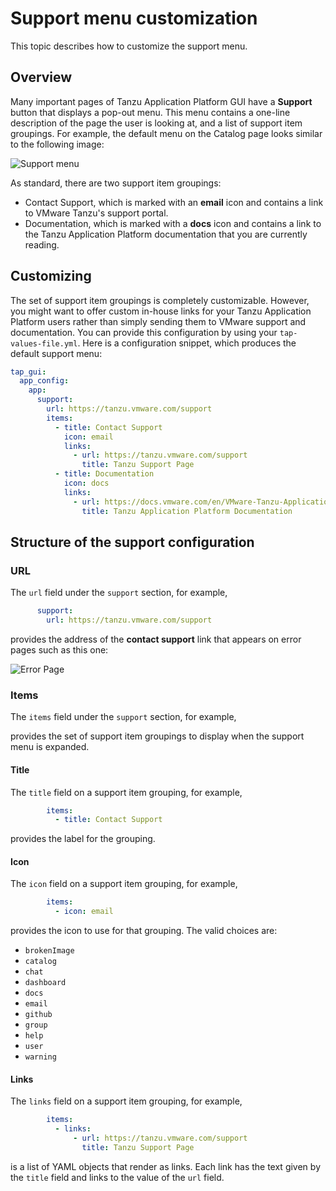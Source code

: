 # Support menu customization

This topic describes how to customize the support menu.


## <a id="overview"></a> Overview

Many important pages of Tanzu Application Platform GUI have a **Support** button that displays a
pop-out menu.
This menu contains a one-line description of the page the user is looking at, and a list of support
item groupings. For example, the default menu on the Catalog page looks similar to the following image:

![Support menu](images/support-menu.png)

As standard, there are two support item groupings:

* Contact Support, which is marked with an **email** icon and contains a link to
  VMware Tanzu's support portal.
* Documentation, which is marked with a **docs** icon and contains a link to the
  Tanzu Application Platform documentation that you are currently reading.


## <a id="customizing"></a> Customizing

The set of support item groupings is completely customizable. However, you might
want to offer custom in-house links for your Tanzu Application Platform users rather than simply
sending them to VMware support and documentation. You can provide this
configuration by using your `tap-values-file.yml`.
Here is a configuration snippet, which produces the default support menu:

```yaml
tap_gui:
  app_config:
    app:
      support:
        url: https://tanzu.vmware.com/support
        items:
          - title: Contact Support
            icon: email
            links:
              - url: https://tanzu.vmware.com/support
                title: Tanzu Support Page
          - title: Documentation
            icon: docs
            links:
              - url: https://docs.vmware.com/en/VMware-Tanzu-Application-Platform/index.html
                title: Tanzu Application Platform Documentation
```


## <a id="support-config-struct"></a> Structure of the support configuration


### <a id="url"></a> URL

The `url` field under the `support` section, for example,

```yaml
      support:
        url: https://tanzu.vmware.com/support
```

provides the address of the **contact support** link that appears on error
pages such as this one:

![Error Page](./images/error-page.png)


### <a id="items"></a> Items

The `items` field under the `support` section, for example,

provides the set of support item groupings to display when the support menu is expanded.


#### <a id="title"></a> Title

The `title` field on a support item grouping, for example,

```yaml
        items:
          - title: Contact Support
```

provides the label for the grouping.


#### <a id="icon"></a> Icon

The `icon` field on a support item grouping, for example,

```yaml
        items:
          - icon: email
```

provides the icon to use for that grouping. The valid choices are:

* `brokenImage`
* `catalog`
* `chat`
* `dashboard`
* `docs`
* `email`
* `github`
* `group`
* `help`
* `user`
* `warning`


#### <a id="links"></a> Links

The `links` field on a support item grouping, for example,

```yaml
        items:
          - links:
              - url: https://tanzu.vmware.com/support
                title: Tanzu Support Page
```

is a list of YAML objects that render as links.
Each link has the text given by the `title` field and links to the value of the `url` field.
